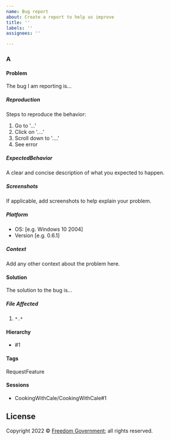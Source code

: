 ```yaml
---
name: Bug report
about: Create a report to help us improve
title: ''
labels: ''
assignees: ''

---
```



### A

#### Problem

The bug I am reporting is...

##### Reproduction

Steps to reproduce the behavior:

1. Go to '...'
2. Click on '....'
3. Scroll down to '....'
4. See error

##### ExpectedBehavior

A clear and concise description of what you expected to happen.

##### Screenshots

If applicable, add screenshots to help explain your problem.

##### Platform

 - OS: [e.g. Windows 10 2004]
 - Version [e.g. 0.6.1]

##### Context

Add any other context about the problem here.

#### Solution

The solution to the bug is...

##### File Affected

1. `*.*`

#### Hierarchy

* #1

#### Tags

RequestFeature

#### Sessions

* CookingWithCale/CookingWithCale#1

## License

Copyright 2022 © [Freedom Government](https://github.com/FreedomGovernment); all rights reserved.

